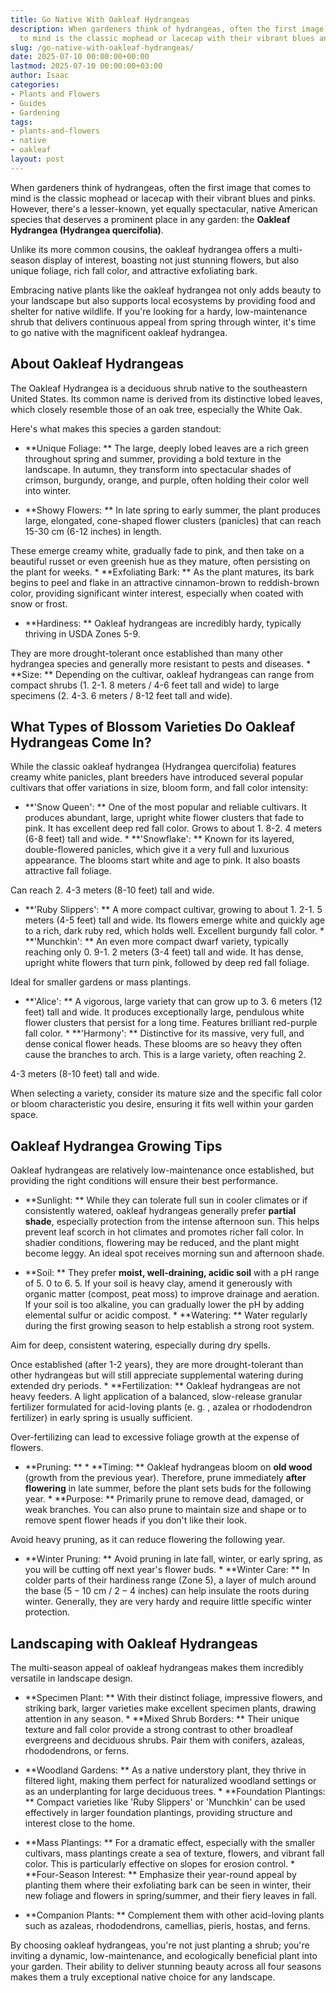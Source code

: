 ```yaml
---
title: Go Native With Oakleaf Hydrangeas
description: When gardeners think of hydrangeas, often the first image that comes
  to mind is the classic mophead or lacecap with their vibrant blues and pinks.
slug: /go-native-with-oakleaf-hydrangeas/
date: 2025-07-10 00:00:00+00:00
lastmod: 2025-07-10 00:00:00+03:00
author: Isaac
categories:
- Plants and Flowers
- Guides
- Gardening
tags:
- plants-and-flowers
- native
- oakleaf
layout: post
---
```

When gardeners think of hydrangeas, often the first image that comes to mind is the classic mophead or lacecap with their vibrant blues and pinks. However, there's a lesser-known, yet equally spectacular, native American species that deserves a prominent place in any garden: the **Oakleaf Hydrangea (Hydrangea quercifolia)**.

Unlike its more common cousins, the oakleaf hydrangea offers a multi-season display of interest, boasting not just stunning flowers, but also unique foliage, rich fall color, and attractive exfoliating bark.

Embracing native plants like the oakleaf hydrangea not only adds beauty to your landscape but also supports local ecosystems by providing food and shelter for native wildlife. If you're looking for a hardy, low-maintenance shrub that delivers continuous appeal from spring through winter, it's time to go native with the magnificent oakleaf hydrangea.

##  About Oakleaf Hydrangeas

The Oakleaf Hydrangea is a deciduous shrub native to the southeastern United States. Its common name is derived from its distinctive lobed leaves, which closely resemble those of an oak tree, especially the White Oak.

Here's what makes this species a garden standout:

* **Unique Foliage: ** The large, deeply lobed leaves are a rich green throughout spring and summer, providing a bold texture in the landscape. In autumn, they transform into spectacular shades of crimson, burgundy, orange, and purple, often holding their color well into winter.

* **Showy Flowers: ** In late spring to early summer, the plant produces large, elongated, cone-shaped flower clusters (panicles) that can reach 15-30 cm (6-12 inches) in length.

These emerge creamy white, gradually fade to pink, and then take on a beautiful russet or even greenish hue as they mature, often persisting on the plant for weeks. * **Exfoliating Bark: ** As the plant matures, its bark begins to peel and flake in an attractive cinnamon-brown to reddish-brown color, providing significant winter interest, especially when coated with snow or frost.

* **Hardiness: ** Oakleaf hydrangeas are incredibly hardy, typically thriving in USDA Zones 5-9.

They are more drought-tolerant once established than many other hydrangea species and generally more resistant to pests and diseases. * **Size: ** Depending on the cultivar, oakleaf hydrangeas can range from compact shrubs (1. 2-1. 8 meters / 4-6 feet tall and wide) to large specimens (2. 4-3. 6 meters / 8-12 feet tall and wide).

##  What Types of Blossom Varieties Do Oakleaf Hydrangeas Come In?

While the classic oakleaf hydrangea (Hydrangea quercifolia) features creamy white panicles, plant breeders have introduced several popular cultivars that offer variations in size, bloom form, and fall color intensity:

* **'Snow Queen': ** One of the most popular and reliable cultivars. It produces abundant, large, upright white flower clusters that fade to pink. It has excellent deep red fall color. Grows to about 1. 8-2. 4 meters (6-8 feet) tall and wide. * **'Snowflake': ** Known for its layered, double-flowered panicles, which give it a very full and luxurious appearance. The blooms start white and age to pink. It also boasts attractive fall foliage.

Can reach 2. 4-3 meters (8-10 feet) tall and wide.

* **'Ruby Slippers': ** A more compact cultivar, growing to about 1. 2-1. 5 meters (4-5 feet) tall and wide. Its flowers emerge white and quickly age to a rich, dark ruby red, which holds well. Excellent burgundy fall color. * **'Munchkin': ** An even more compact dwarf variety, typically reaching only 0. 9-1. 2 meters (3-4 feet) tall and wide. It has dense, upright white flowers that turn pink, followed by deep red fall foliage.

Ideal for smaller gardens or mass plantings.

* **'Alice': ** A vigorous, large variety that can grow up to 3. 6 meters (12 feet) tall and wide. It produces exceptionally large, pendulous white flower clusters that persist for a long time. Features brilliant red-purple fall color. * **'Harmony': ** Distinctive for its massive, very full, and dense conical flower heads. These blooms are so heavy they often cause the branches to arch. This is a large variety, often reaching 2.

4-3 meters (8-10 feet) tall and wide.

When selecting a variety, consider its mature size and the specific fall color or bloom characteristic you desire, ensuring it fits well within your garden space.

##  Oakleaf Hydrangea Growing Tips

Oakleaf hydrangeas are relatively low-maintenance once established, but providing the right conditions will ensure their best performance.

* **Sunlight: ** While they can tolerate full sun in cooler climates or if consistently watered, oakleaf hydrangeas generally prefer **partial shade**, especially protection from the intense afternoon sun. This helps prevent leaf scorch in hot climates and promotes richer fall color. In shadier conditions, flowering may be reduced, and the plant might become leggy. An ideal spot receives morning sun and afternoon shade.

* **Soil: ** They prefer **moist, well-draining, acidic soil** with a pH range of 5. 0 to 6. 5. If your soil is heavy clay, amend it generously with organic matter (compost, peat moss) to improve drainage and aeration. If your soil is too alkaline, you can gradually lower the pH by adding elemental sulfur or acidic compost. * **Watering: ** Water regularly during the first growing season to help establish a strong root system.

Aim for deep, consistent watering, especially during dry spells.

Once established (after 1-2 years), they are more drought-tolerant than other hydrangeas but will still appreciate supplemental watering during extended dry periods. * **Fertilization: ** Oakleaf hydrangeas are not heavy feeders. A light application of a balanced, slow-release granular fertilizer formulated for acid-loving plants (e. g. , azalea or rhododendron fertilizer) in early spring is usually sufficient.

Over-fertilizing can lead to excessive foliage growth at the expense of flowers.

* **Pruning: ** * **Timing: ** Oakleaf hydrangeas bloom on **old wood** (growth from the previous year). Therefore, prune immediately **after flowering** in late summer, before the plant sets buds for the following year. * **Purpose: ** Primarily prune to remove dead, damaged, or weak branches. You can also prune to maintain size and shape or to remove spent flower heads if you don't like their look.

Avoid heavy pruning, as it can reduce flowering the following year.

* **Winter Pruning: ** Avoid pruning in late fall, winter, or early spring, as you will be cutting off next year's flower buds. * **Winter Care: ** In colder parts of their hardiness range (Zone 5), a layer of mulch around the base ($5-10$ cm / $2-4$ inches) can help insulate the roots during winter. Generally, they are very hardy and require little specific winter protection.

##  Landscaping with Oakleaf Hydrangeas

The multi-season appeal of oakleaf hydrangeas makes them incredibly versatile in landscape design.

* **Specimen Plant: ** With their distinct foliage, impressive flowers, and striking bark, larger varieties make excellent specimen plants, drawing attention in any season. * **Mixed Shrub Borders: ** Their unique texture and fall color provide a strong contrast to other broadleaf evergreens and deciduous shrubs. Pair them with conifers, azaleas, rhododendrons, or ferns.

* **Woodland Gardens: ** As a native understory plant, they thrive in filtered light, making them perfect for naturalized woodland settings or as an underplanting for large deciduous trees. * **Foundation Plantings: ** Compact varieties like 'Ruby Slippers' or 'Munchkin' can be used effectively in larger foundation plantings, providing structure and interest close to the home.

* **Mass Plantings: ** For a dramatic effect, especially with the smaller cultivars, mass plantings create a sea of texture, flowers, and vibrant fall color. This is particularly effective on slopes for erosion control. * **Four-Season Interest: ** Emphasize their year-round appeal by planting them where their exfoliating bark can be seen in winter, their new foliage and flowers in spring/summer, and their fiery leaves in fall.

* **Companion Plants: ** Complement them with other acid-loving plants such as azaleas, rhododendrons, camellias, pieris, hostas, and ferns.

By choosing oakleaf hydrangeas, you're not just planting a shrub; you're inviting a dynamic, low-maintenance, and ecologically beneficial plant into your garden. Their ability to deliver stunning beauty across all four seasons makes them a truly exceptional native choice for any landscape.